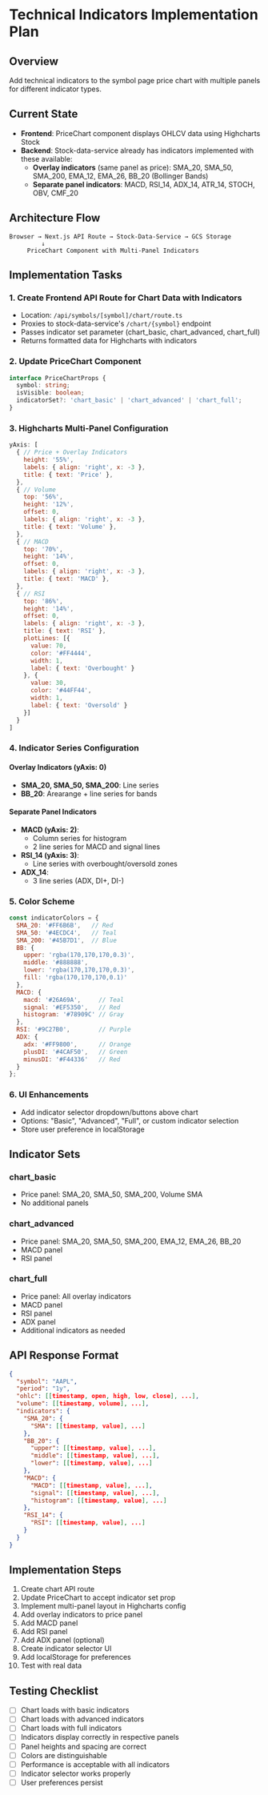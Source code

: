 # Technical Indicators Implementation Plan

## Overview
Add technical indicators to the symbol page price chart with multiple panels for different indicator types.

## Current State
- **Frontend**: PriceChart component displays OHLCV data using Highcharts Stock
- **Backend**: Stock-data-service already has indicators implemented with these available:
  - **Overlay indicators** (same panel as price): SMA_20, SMA_50, SMA_200, EMA_12, EMA_26, BB_20 (Bollinger Bands)
  - **Separate panel indicators**: MACD, RSI_14, ADX_14, ATR_14, STOCH, OBV, CMF_20

## Architecture Flow
```
Browser → Next.js API Route → Stock-Data-Service → GCS Storage
         ↓
     PriceChart Component with Multi-Panel Indicators
```

## Implementation Tasks

### 1. Create Frontend API Route for Chart Data with Indicators
- Location: `/api/symbols/[symbol]/chart/route.ts`
- Proxies to stock-data-service's `/chart/{symbol}` endpoint
- Passes indicator set parameter (chart_basic, chart_advanced, chart_full)
- Returns formatted data for Highcharts with indicators

### 2. Update PriceChart Component
```typescript
interface PriceChartProps {
  symbol: string;
  isVisible: boolean;
  indicatorSet?: 'chart_basic' | 'chart_advanced' | 'chart_full';
}
```

### 3. Highcharts Multi-Panel Configuration
```javascript
yAxis: [
  { // Price + Overlay Indicators
    height: '55%',
    labels: { align: 'right', x: -3 },
    title: { text: 'Price' },
  },
  { // Volume
    top: '56%', 
    height: '12%',
    offset: 0,
    labels: { align: 'right', x: -3 },
    title: { text: 'Volume' },
  },
  { // MACD
    top: '70%',
    height: '14%',
    offset: 0,
    labels: { align: 'right', x: -3 },
    title: { text: 'MACD' },
  },
  { // RSI
    top: '86%',
    height: '14%',
    offset: 0,
    labels: { align: 'right', x: -3 },
    title: { text: 'RSI' },
    plotLines: [{
      value: 70,
      color: '#FF4444',
      width: 1,
      label: { text: 'Overbought' }
    }, {
      value: 30,
      color: '#44FF44',
      width: 1,
      label: { text: 'Oversold' }
    }]
  }
]
```

### 4. Indicator Series Configuration

#### Overlay Indicators (yAxis: 0)
- **SMA_20, SMA_50, SMA_200**: Line series
- **BB_20**: Arearange + line series for bands

#### Separate Panel Indicators
- **MACD (yAxis: 2)**: 
  - Column series for histogram
  - 2 line series for MACD and signal lines
- **RSI_14 (yAxis: 3)**: 
  - Line series with overbought/oversold zones
- **ADX_14**: 
  - 3 line series (ADX, DI+, DI-)

### 5. Color Scheme
```javascript
const indicatorColors = {
  SMA_20: '#FF6B6B',   // Red
  SMA_50: '#4ECDC4',   // Teal  
  SMA_200: '#45B7D1',  // Blue
  BB: {
    upper: 'rgba(170,170,170,0.3)',
    middle: '#888888',
    lower: 'rgba(170,170,170,0.3)',
    fill: 'rgba(170,170,170,0.1)'
  },
  MACD: {
    macd: '#26A69A',     // Teal
    signal: '#EF5350',   // Red
    histogram: '#78909C' // Gray
  },
  RSI: '#9C27B0',        // Purple
  ADX: {
    adx: '#FF9800',      // Orange
    plusDI: '#4CAF50',   // Green
    minusDI: '#F44336'   // Red
  }
};
```

### 6. UI Enhancements
- Add indicator selector dropdown/buttons above chart
- Options: "Basic", "Advanced", "Full", or custom indicator selection
- Store user preference in localStorage

## Indicator Sets

### chart_basic
- Price panel: SMA_20, SMA_50, SMA_200, Volume SMA
- No additional panels

### chart_advanced  
- Price panel: SMA_20, SMA_50, SMA_200, EMA_12, EMA_26, BB_20
- MACD panel
- RSI panel

### chart_full
- Price panel: All overlay indicators
- MACD panel
- RSI panel  
- ADX panel
- Additional indicators as needed

## API Response Format
```json
{
  "symbol": "AAPL",
  "period": "1y",
  "ohlc": [[timestamp, open, high, low, close], ...],
  "volume": [[timestamp, volume], ...],
  "indicators": {
    "SMA_20": {
      "SMA": [[timestamp, value], ...]
    },
    "BB_20": {
      "upper": [[timestamp, value], ...],
      "middle": [[timestamp, value], ...],
      "lower": [[timestamp, value], ...]
    },
    "MACD": {
      "MACD": [[timestamp, value], ...],
      "signal": [[timestamp, value], ...],
      "histogram": [[timestamp, value], ...]
    },
    "RSI_14": {
      "RSI": [[timestamp, value], ...]
    }
  }
}
```

## Implementation Steps
1. Create chart API route
2. Update PriceChart to accept indicator set prop
3. Implement multi-panel layout in Highcharts config
4. Add overlay indicators to price panel
5. Add MACD panel
6. Add RSI panel  
7. Add ADX panel (optional)
8. Create indicator selector UI
9. Add localStorage for preferences
10. Test with real data

## Testing Checklist
- [ ] Chart loads with basic indicators
- [ ] Chart loads with advanced indicators
- [ ] Chart loads with full indicators
- [ ] Indicators display correctly in respective panels
- [ ] Panel heights and spacing are correct
- [ ] Colors are distinguishable
- [ ] Performance is acceptable with all indicators
- [ ] Indicator selector works properly
- [ ] User preferences persist